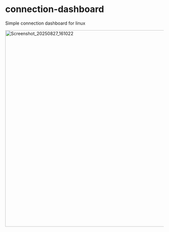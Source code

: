 # connection-dashboard
Simple connection dashboard for linux

<img width="949" height="626" alt="Screenshot_20250827_161022" src="https://github.com/user-attachments/assets/b26f89f0-9694-45ab-b4c8-7b864306a694" />
